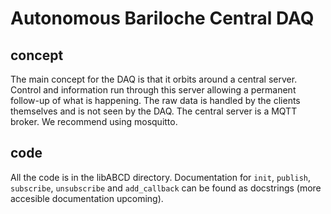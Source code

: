 # Autonomous Bariloche Central DAQ

## concept

The main concept for the DAQ is that it orbits around a central server. 
Control and information run through this server allowing a permanent 
follow-up of what is happening. The raw data is handled by the clients 
themselves and is not seen by the DAQ. The central server is a MQTT 
broker. We recommend using mosquitto.

## code

All the code is in the libABCD directory. Documentation for `init`, 
`publish`, `subscribe`, `unsubscribe` and `add_callback` can be found 
as docstrings (more accesible documentation upcoming).
